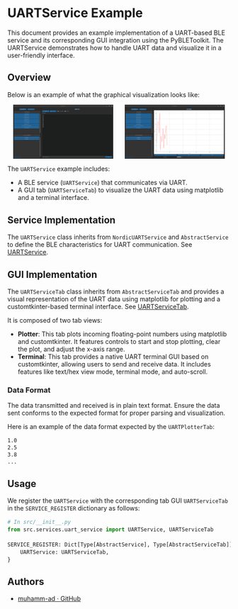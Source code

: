 # UARTService Example

This document provides an example implementation of a UART-based BLE service and its corresponding GUI integration using the PyBLEToolkit. The UARTService demonstrates how to handle UART data and visualize it in a user-friendly interface.

## Overview

Below is an example of what the graphical visualization looks like:

<div style="display: flex; justify-content: space-around;">
    <img src="uart_service_example_terminal.png" alt="Terminal" width="45%" />
    <img src="uart_service_example_plotter.png" alt="Plotter" width="45%" />
</div>

The `UARTService` example includes:
- A BLE service (`UARTService`) that communicates via UART.
- A GUI tab (`UARTServiceTab`) to visualize the UART data using matplotlib and a terminal interface.

## Service Implementation

The `UARTService` class inherits from `NordicUARTService` and `AbstractService` to define the BLE characteristics for UART communication. See [UARTService](../../src/exemples/ble_uart_service.py).

## GUI Implementation

The `UARTServiceTab` class inherits from `AbstractServiceTab` and provides a visual representation of the UART data using matplotlib for plotting and a customtkinter-based terminal interface. See [UARTServiceTab](../../src/services/uart_service.py).

It is composed of two tab views:
- **Plotter**: This tab plots incoming floating-point numbers using matplotlib and customtkinter. It features controls to start and stop plotting, clear the plot, and adjust the x-axis range.
- **Terminal**: This tab provides a native UART terminal GUI based on customtkinter, allowing users to send and receive data. It includes features like text/hex view mode, terminal mode, and auto-scroll.

### Data Format

The data transmitted and received is in plain text format. Ensure the data sent conforms to the expected format for proper parsing and visualization.

Here is an example of the data format expected by the `UARTPlotterTab`:

```plaintext
1.0
2.5
3.8
...
```

## Usage

We register the `UARTService` with the corresponding tab GUI `UARTServiceTab` in the `SERVICE_REGISTER` dictionary as follows:

```python
# In src/__init__.py
from src.services.uart_service import UARTService, UARTServiceTab

SERVICE_REGISTER: Dict[Type[AbstractService], Type[AbstractServiceTab]] = {
    UARTService: UARTServiceTab,
}
```

## Authors

- [muhamm-ad · GitHub](https://github.com/muhamm-ad)
